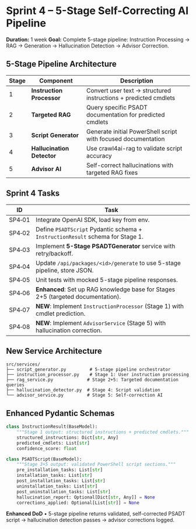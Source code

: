# Sprint 4 – 5-Stage Self-Correcting AI Pipeline
**Duration:** 1 week
**Goal:** Complete 5-stage pipeline: Instruction Processing → RAG → Generation → Hallucination Detection → Advisor Correction.

## **5-Stage Pipeline Architecture**

| Stage | Component | Description |
|-------|-----------|-------------|
| 1 | **Instruction Processor** | Convert user text → structured instructions + predicted cmdlets |
| 2 | **Targeted RAG** | Query specific PSADT documentation for predicted cmdlets |
| 3 | **Script Generator** | Generate initial PowerShell script with focused documentation |
| 4 | **Hallucination Detector** | Use crawl4ai-rag to validate script accuracy |
| 5 | **Advisor AI** | Self-correct hallucinations with targeted RAG fixes |

## **Sprint 4 Tasks**

| ID | Task |
|----|------|
| SP4‑01 | Integrate OpenAI SDK, load key from env. |
| SP4‑02 | Define `PSADTScript` Pydantic schema + `InstructionResult` schema for Stage 1. |
| SP4‑03 | Implement **5-Stage PSADTGenerator** service with retry/backoff. |
| SP4‑04 | Update `/api/packages/<id>/generate` to use 5-stage pipeline, store JSON. |
| SP4‑05 | Unit tests with mocked 5-stage pipeline responses. |
| SP4‑06 | **Enhanced**: Set up RAG knowledge base for Stages 2+5 (targeted documentation). |
| SP4‑07 | **NEW**: Implement `InstructionProcessor` (Stage 1) with cmdlet prediction. |
| SP4‑08 | **NEW**: Implement `AdvisorService` (Stage 5) with hallucination correction. |

## **New Service Architecture**
```
src/services/
├── script_generator.py         # 5-stage pipeline orchestrator
├── instruction_processor.py    # Stage 1: User instruction processing
├── rag_service.py             # Stage 2+5: Targeted documentation queries
├── hallucination_detector.py  # Stage 4: Script validation
└── advisor_service.py         # Stage 5: Self-correction AI
```

## **Enhanced Pydantic Schemas**
```python
class InstructionResult(BaseModel):
    """Stage 1 output: structured instructions + predicted cmdlets."""
    structured_instructions: Dict[str, Any]
    predicted_cmdlets: List[str]
    confidence_score: float

class PSADTScript(BaseModel):
    """Stage 3+5 output: validated PowerShell script sections."""
    pre_installation_tasks: List[str]
    installation_tasks: List[str]
    post_installation_tasks: List[str]
    uninstallation_tasks: List[str]
    post_uninstallation_tasks: List[str]
    hallucination_report: Optional[Dict[str, Any]] = None
    corrections_applied: Optional[List[str]] = None
```

**Enhanced DoD** • 5-stage pipeline returns validated, self-corrected PSADT script → hallucination detection passes → advisor corrections logged.
